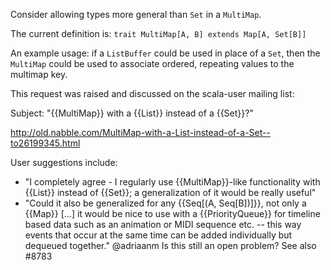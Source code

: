 Consider allowing types more general than `Set` in a `MultiMap`.

The current definition is: `trait MultiMap[A, B] extends Map[A, Set[B]]`

An example usage: if a `ListBuffer` could be used in place of a `Set`, then the `MultiMap` could be used to associate  ordered, repeating values to the multimap key.

This request was raised and discussed on the scala-user mailing list:

  Subject: "{{MultiMap}} with a {{List}} instead of a {{Set}}?"

  http://old.nabble.com/MultiMap-with-a-List-instead-of-a-Set--to26199345.html


User suggestions include:
   * "I completely agree - I regularly use {{MultiMap}}-like functionality with {{List}} instead of {{Set}}; a generalization of it would be really useful"
   * "Could it also be generalized for any {{Seq[(A, Seq[B])]}}, not only a {{Map}} [...] it would be nice to use with a {{PriorityQueue}} for timeline based data such as an animation or MIDI sequence etc. -- this way events that occur at the same time can be added individually but dequeued together."
@adriaanm Is this still an open problem?
See also #8783
